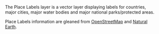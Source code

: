 The Place Labels layer is a vector layer displaying labels for countries, major cities, major water bodies and major national parks/protected areas.

Place Labels information are gleaned from [OpenStreetMap](https://www.openstreetmap.org/copyright) and [Natural Earth](https://www.naturalearthdata.com/).
